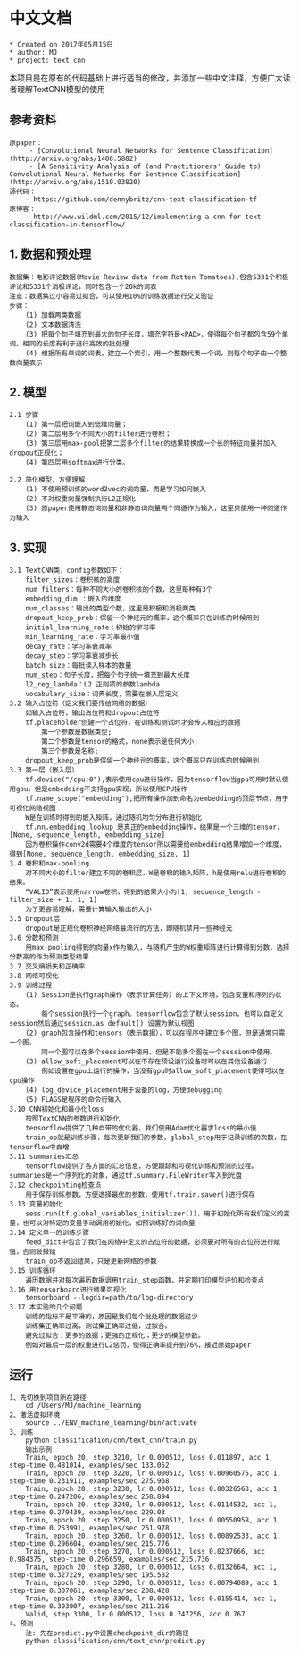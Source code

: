 # 中文文档

    * Created on 2017年05月15日
    * author: MJ
    * project: text_cnn

本项目是在原有的代码基础上进行适当的修改，并添加一些中文注释，方便广大读者理解TextCNN模型的使用


## 参考资料
    原paper：
         - [Convolutional Neural Networks for Sentence Classification](http://arxiv.org/abs/1408.5882)
         - [A Sensitivity Analysis of (and Practitioners' Guide to) Convolutional Neural Networks for Sentence Classification](http://arxiv.org/abs/1510.03820)
    源代码：
        - https://github.com/dennybritz/cnn-text-classification-tf
    原博客：
        - http://www.wildml.com/2015/12/implementing-a-cnn-for-text-classification-in-tensorflow/

## 1. 数据和预处理
    数据集：电影评论数据(Movie Review data from Rotten Tomatoes),包含5331个积极评论和5331个消极评论，同时包含一个20k的词表
    注意：数据集过小容易过拟合，可以使用10%的训练数据进行交叉验证
    步骤：
        (1) 加载两类数据
        (2) 文本数据清洗
        (3) 把每个句子填充到最大的句子长度，填充字符是<PAD>，使得每个句子都包含59个单词。相同的长度有利于进行高效的批处理
        (4) 根据所有单词的词表，建立一个索引，用一个整数代表一个词，则每个句子由一个整数向量表示
## 2. 模型
    2.1 步骤
        (1) 第一层把词嵌入到低维向量；
        (2) 第二层用多个不同大小的filter进行卷积；
        (3) 第三层用max-pool把第二层多个filter的结果转换成一个长的特征向量并加入dropout正规化；
        (4) 第四层用softmax进行分类。

    2.2 简化模型，方便理解
        (1) 不使用预训练的word2vec的词向量，而是学习如何嵌入
        (2) 不对权重向量强制执行L2正规化
        (3) 原paper使用静态词向量和非静态词向量两个同道作为输入，这里只使用一种同道作为输入
## 3. 实现
    3.1 TextCNN类，config参数如下：
        filter_sizes：卷积核的高度
        num_filters：每种不同大小的卷积核的个数，这里每种有3个
        embedding_dim ：嵌入的维度
        num_classes：输出的类型个数，这里是积极和消极两类
        dropout_keep_prob：保留一个神经元的概率，这个概率只在训练的时候用到
        initial_learning_rate：初始的学习率
        min_learning_rate：学习率最小值
        decay_rate：学习率衰减率
        decay_step：学习率衰减步长
        batch_size：每批读入样本的数量
        num_step：句子长度，把每个句子统一填充到最大长度
        l2_reg_lambda：L2 正则项的参数lambda
        vocabulary_size：词典长度，需要在嵌入层定义
    3.2 输入占位符（定义我们要传给网络的数据）
        如输入占位符，输出占位符和dropout占位符
        tf.placeholder创建一个占位符，在训练和测试时才会传入相应的数据
            第一个参数是数据类型;
            第二个参数是tensor的格式，none表示是任何大小;
            第三个参数是名称;
        dropout_keep_prob是保留一个神经元的概率，这个概率只在训练的时候用到
    3.3 第一层（嵌入层）
        tf.device("/cpu:0"),表示使用cpu进行操作，因为tensorflow当gpu可用时默认使用gpu，但是embedding不支持gpu实现，所以使用CPU操作
        tf.name_scope("embedding"),把所有操作加到命名为embedding的顶层节点，用于可视化网络视图
        W是在训练时得到的嵌入矩阵，通过随机均匀分布进行初始化
        tf.nn.embedding_lookup 是真正的embedding操作，结果是一个三维的tensor，[None, sequence_length, embedding_size]
        因为卷积操作conv2d需要4个维度的tensor所以需要给embedding结果增加一个维度，得到[None, sequence_length, embedding_size, 1]
    3.4 卷积和max-pooling
        对不同大小的filter建立不同的卷积层，W是卷积的输入矩阵，h是使用relu进行卷积的结果。
        “VALID”表示使用narrow卷积，得到的结果大小为[1, sequence_length - filter_size + 1, 1, 1]
        为了更容易理解，需要计算输入输出的大小
    3.5 Dropout层
        dropout是正规化卷积神经网络最流行的方法，即随机禁用一些神经元
    3.6 分数和预测
        用max-pooling得到的向量x作为输入，与随机产生的W权重矩阵进行计算得到分数，选择分数高的作为预测类型结果
    3.7 交叉熵损失和正确率
    3.8 网络可视化
    3.9 训练过程
        (1) Session是执行graph操作（表示计算任务）的上下文环境，包含变量和序列的状态。
            每个session执行一个graph。tensorflow包含了默认session，也可以自定义session然后通过session.as_default() 设置为默认视图
        (2) graph包含操作和tensors（表示数据），可以在程序中建立多个图，但是通常只需一个图。
            同一个图可以在多个session中使用，但是不能多个图在一个session中使用。
        (3) allow_soft_placement可以在不存在预设运行设备时可以在其他设备运行
            例如设置在gpu上运行的操作，当没有gpu时allow_soft_placement使得可以在cpu操作
        (4) log_device_placement用于设备的log，方便debugging
        (5) FLAGS是程序的命令行输入
    3.10 CNN初始化和最小化loss
        按照TextCNN的参数进行初始化
        tensorflow提供了几种自带的优化器，我们使用Adam优化器求loss的最小值
        train_op就是训练步骤，每次更新我们的参数，global_step用于记录训练的次数，在tensorflow中自增
    3.11 summaries汇总
        tensorflow提供了各方面的汇总信息，方便跟踪和可视化训练和预测的过程。summaries是一个序列化的对象，通过tf.summary.FileWriter写入到光盘
    3.12 checkpointing检查点
        用于保存训练参数，方便选择最优的参数，使用tf.train.saver()进行保存
    3.13 变量初始化
        sess.run(tf.global_variables_initializer())，用于初始化所有我们定义的变量，也可以对特定的变量手动调用初始化，如预训练好的词向量
    3.14 定义单一的训练步骤
        feed_dict中包含了我们在网络中定义的占位符的数据，必须要对所有的占位符进行赋值，否则会报错
        train_op不返回结果，只是更新网络的参数
    3.15 训练循环
        遍历数据并对每次遍历数据调用train_step函数，并定期打印模型评价和检查点
    3.16 用tensorboard进行结果可视化
        tensorboard --logdir=path/to/log-directory
    3.17 本实验的几个问题
        训练的指标不是平滑的，原因是我们每个批处理的数据过少
        训练集正确率过高，测试集正确率过低，过拟合。
        避免过拟合：更多的数据；更强的正规化；更少的模型参数。
        例如对最后一层的权重进行L2惩罚，使得正确率提升到76%，接近原始paper

## 运行
    1、先切换到项目所在路径
        cd /Users/MJ/machine_learning
    2、激活虚拟环境
        source ../ENV_machine_learning/bin/activate
    3、训练
        python classification/cnn/text_cnn/train.py
        输出示例:
        Train, epoch 20, step 3210, lr 0.000512, loss 0.011897, acc 1, step-time 0.481014, examples/sec 133.052
        Train, epoch 20, step 3220, lr 0.000512, loss 0.00960575, acc 1, step-time 0.231911, examples/sec 275.968
        Train, epoch 20, step 3230, lr 0.000512, loss 0.00326563, acc 1, step-time 0.247206, examples/sec 258.894
        Train, epoch 20, step 3240, lr 0.000512, loss 0.0114532, acc 1, step-time 0.279439, examples/sec 229.03
        Train, epoch 20, step 3250, lr 0.000512, loss 0.00550958, acc 1, step-time 0.253991, examples/sec 251.978
        Train, epoch 20, step 3260, lr 0.000512, loss 0.00892533, acc 1, step-time 0.296604, examples/sec 215.776
        Train, epoch 20, step 3270, lr 0.000512, loss 0.0237666, acc 0.984375, step-time 0.296659, examples/sec 215.736
        Train, epoch 20, step 3280, lr 0.000512, loss 0.0132664, acc 1, step-time 0.327229, examples/sec 195.582
        Train, epoch 20, step 3290, lr 0.000512, loss 0.00794089, acc 1, step-time 0.307061, examples/sec 208.428
        Train, epoch 20, step 3300, lr 0.000512, loss 0.0155414, acc 1, step-time 0.303007, examples/sec 211.216
        Valid, step 3300, lr 0.000512, loss 0.747256, acc 0.767
    4、预测
        注: 先在predict.py中设置checkpoint_dir的路径
        python classification/cnn/text_cnn/predict.py

